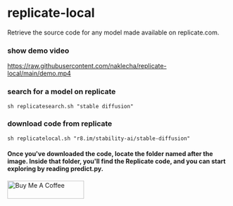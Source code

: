 # replicate-local
Retrieve the source code for any model made available on replicate.com.

### show demo video
https://raw.githubusercontent.com/naklecha/replicate-local/main/demo.mp4


### search for a model on replicate
```
sh replicatesearch.sh "stable diffusion"
```

### download code from replicate
```
sh replicatelocal.sh "r8.im/stability-ai/stable-diffusion"
```

#### Once you've downloaded the code, locate the folder named after the image. Inside that folder, you'll find the Replicate code, and you can start exploring by reading predict.py.

<a href="https://www.buymeacoffee.com/naklecha" target="_blank"><img src="https://cdn.buymeacoffee.com/buttons/default-orange.png" alt="Buy Me A Coffee" height="41" width="174"></a>